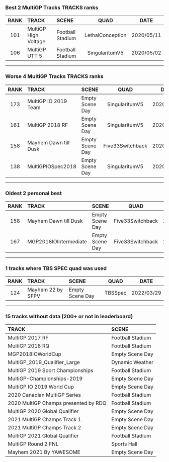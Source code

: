 ### Best 2 MultiGP Tracks TRACKS ranks
|RANK|TRACK|SCENE|QUAD|DATE|
|:---:|:---|:---|:---:|:---:|
|101|MultiGP High Voltage|Football Stadium|LethalConception|2020/05/11|
|106|MultiGP UTT 5|Football Stadium|SingularitumV5|2020/05/02|
---
### Worse 4 MultiGP Tracks TRACKS ranks
|RANK|TRACK|SCENE|QUAD|DATE|
|:---:|:---|:---|:---:|:---:|
|173|MultiGP IO 2019 Team|Empty Scene Day|SingularitumV5|2020/04/16|
|161|MultiGP 2018 RF|Empty Scene Day|SingularitumV5|2020/04/23|
|158|Mayhem Dawn till Dusk|Empty Scene Day|Five33Switchback|2020/04/08|
|138|MultiGPIOSpec2018|Empty Scene Day|SingularitumV5|2020/04/17|
---
### Oldest 2 personal best
|RANK|TRACK|SCENE|QUAD|DATE|
|:---:|:---|:---|:---:|:---:|
|158|Mayhem Dawn till Dusk|Empty Scene Day|Five33Switchback|2020/04/08|
|167|MGP2018IOIntermediate|Empty Scene Day|Five33Switchback|2020/04/08|
---
### 1 tracks where TBS SPEC quad was used
|RANK|TRACK|SCENE|QUAD|DATE|
|:---:|:---|:---|:---:|:---:|
|124|Mayhem 22 by SFPV|Empty Scene Day|TBSSpec|2022/03/29|
---
### 15 tracks without data (200+ or not in leaderboard)
|TRACK|SCENE|
|:---|:---|
|MultiGP 2017 RF|Football Stadium|
|MultiGP 2018 RQ|Football Stadium|
|MGP2018IOWorldCup|Empty Scene Day|
|MultiGP_2019_Qualifier_Large|Dynamic Weather|
|MultiGP 2019 Sport Championships|Football Stadium|
|MultiGP-Championships-2019|Empty Scene Day|
|MultiGP IO 2019 World Cup|Empty Scene Day|
|2020 Canadian MultiGP Series|Football Stadium|
|2020 MultiGP Champs presented by RDQ|Football Stadium|
|MultiGP 2020 Global Qualifier|Empty Scene Day|
|2021 MultiGP Champs Track 1|Empty Scene Day|
|2021 MultiGP Champs Track 2|Empty Scene Day|
|MultiGP 2021 Global Qualifier|Football Stadium|
|MultiGP Round 2 FNL|Sports Hall|
|Mayhem 2021 By YAWESOME|Empty Scene Day|
